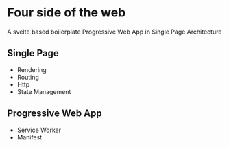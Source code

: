 # Four side of the web

A svelte based boilerplate Progressive Web App in Single Page Architecture

## Single Page

- Rendering
- Routing
- Http
- State Management

## Progressive Web App

- Service Worker
- Manifest
